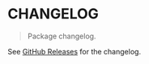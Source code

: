 # CHANGELOG

> Package changelog.

See [GitHub Releases](https://github.com/stdlib-js/assert-is-configurable-property/releases) for the changelog.